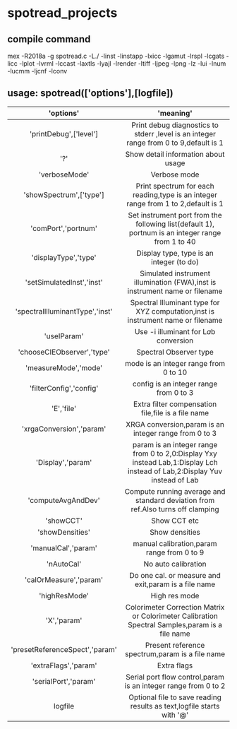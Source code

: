 # spotread_projects
## compile command
mex -R2018a -g spotread.c -L./ -linst -linstapp -lxicc -lgamut -lrspl -lcgats -licc -lplot -lvrml -lccast -laxtls -lyajl -lrender -ltiff -ljpeg -lpng -lz -lui -lnum -lucmm -ljcnf -lconv

## **usage: spotread(['options'],[logfile])**
|'options'|'meaning'|
|:-:|:-:|
|'printDebug',['level']|Print debug diagnostics to stderr ,level is an integer range from 0 to 9,default is 1|
|'?'|Show detail information about usage|
|'verboseMode'|Verbose mode| 
|'showSpectrum',['type']|Print spectrum for each reading,type is an integer range from 1 to 2,default is 1|
|'comPort','portnum'|Set instrument port from the following list(default 1), portnum is an integer range from 1 to 40|
|'displayType','type'|Display type, type is an integer (to do)|
|'setSimulatedInst','inst'|Simulated instrument illumination (FWA),inst is instrument name or filename|
|'spectralIlluminantType','inst'|Spectral Illuminant type for XYZ computation,inst is instrument name or filename|
|'useIParam'|Use -i illuminant for L*a*b conversion|
|'chooseCIEObserver','type'|Spectral Observer type|
|'measureMode','mode'|mode is an integer range from 0 to 10|
|'filterConfig','config'|config is an integer range from 0 to 3|
|'E','file'|Extra filter compensation file,file is a file name|
|'xrgaConversion','param'|XRGA conversion,param is an integer range from 0 to 3|
|'Display','param'|param is an integer range from 0 to 2,0:Display Yxy instead Lab,1:Display Lch instead of Lab,2:Display Yuv instead of Lab|
|'computeAvgAndDev'|Compute running average and standard deviation from ref.Also turns off clamping|
|'showCCT'|Show CCT etc|
|'showDensities'|Show densities|
|'manualCal','param'|manual calibration,param range from 0 to 9|
|'nAutoCal'|No auto calibration|
|'calOrMeasure','param'|Do one cal. or measure and exit,param is a file name|
|'highResMode'|High res mode|
|'X','param'|Colorimeter Correction Matrix or Colorimeter Calibration Spectral Samples,param is a file name|
|'presetReferenceSpect','param'|Present reference spectrum,param is a file name|
|'extraFlags','param'|Extra flags|
|'serialPort','param'|Serial port flow control,param is an integer range from 0 to 2|
|logfile|Optional file to save reading results as text,logfile starts with '@'|

